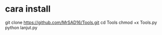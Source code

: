 # cara install
git clone https://github.com/MrSAD16/Tools.git
cd Tools
chmod +x Tools.py
python lanjut.py
